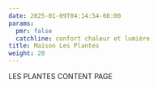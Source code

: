 ```yaml
---
date: 2025-01-09T04:14:54-08:00
params:
  pmr: false
  catchline: confort chaleur et lumière
title: Maison Les Plantes
weight: 20
---
```


LES PLANTES CONTENT PAGE